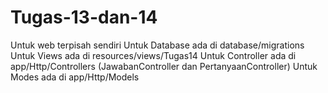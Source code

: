 # Tugas-13-dan-14
Untuk web terpisah sendiri
Untuk Database ada di database/migrations
Untuk Views ada di resources/views/Tugas14
Untuk Controller ada di app/Http/Controllers (JawabanController dan PertanyaanController)
Untuk Modes ada di app/Http/Models
